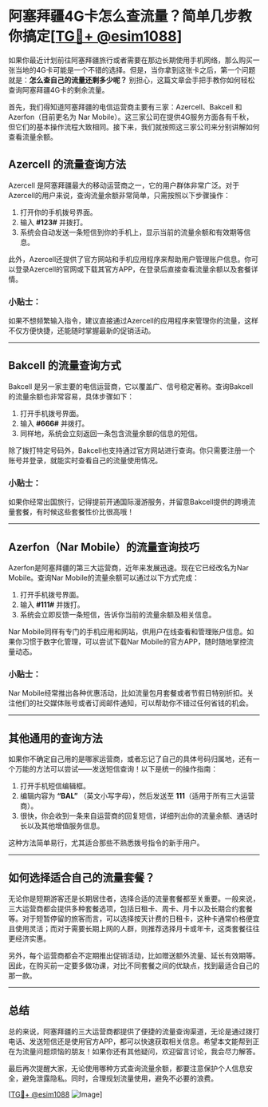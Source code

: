# 阿塞拜疆4G卡怎么查流量？简单几步教你搞定[[TG💪+ @esim1088](https://t.me/s/esim1088)]

如果你最近计划前往阿塞拜疆旅行或者需要在那边长期使用手机网络，那么购买一张当地的4G卡可能是一个不错的选择。但是，当你拿到这张卡之后，第一个问题就是：**怎么查自己的流量还剩多少呢？** 别担心，这篇文章会手把手教你如何轻松查询阿塞拜疆4G卡的剩余流量。

首先，我们得知道阿塞拜疆的电信运营商主要有三家：Azercell、Bakcell 和 Azerfon（目前更名为 Nar Mobile）。这三家公司在提供4G服务方面各有千秋，但它们的基本操作流程大致相同。接下来，我们就按照这三家公司来分别讲解如何查看流量余额。

## Azercell 的流量查询方法

Azercell 是阿塞拜疆最大的移动运营商之一，它的用户群体非常广泛。对于Azercell的用户来说，查询流量余额非常简单，只需按照以下步骤操作：

1. 打开你的手机拨号界面。
2. 输入 **#123#** 并拨打。
3. 系统会自动发送一条短信到你的手机上，显示当前的流量余额和有效期等信息。

此外，Azercell还提供了官方网站和手机应用程序来帮助用户管理账户信息。你可以登录Azercell的官网或下载其官方APP，在登录后直接查看流量余额以及套餐详情。

### 小贴士：
如果不想频繁输入指令，建议直接通过Azercell的应用程序来管理你的流量，这样不仅方便快捷，还能随时掌握最新的促销活动。

---

## Bakcell 的流量查询方式

Bakcell 是另一家主要的电信运营商，它以覆盖广、信号稳定著称。查询Bakcell的流量余额也非常容易，具体步骤如下：

1. 打开手机拨号界面。
2. 输入 **#666#** 并拨打。
3. 同样地，系统会立刻返回一条包含流量余额的信息的短信。

除了拨打特定号码外，Bakcell也支持通过官方网站进行查询。你只需要注册一个账号并登录，就能实时查看自己的流量使用情况。

### 小贴士：
如果你经常出国旅行，记得提前开通国际漫游服务，并留意Bakcell提供的跨境流量套餐，有时候这些套餐性价比很高哦！

---

## Azerfon（Nar Mobile）的流量查询技巧

Azerfon是阿塞拜疆的第三大运营商，近年来发展迅速。现在它已经改名为Nar Mobile。查询Nar Mobile的流量余额可以通过以下方式完成：

1. 打开手机拨号界面。
2. 输入 **#111#** 并拨打。
3. 系统会立即反馈一条短信，告诉你当前的流量余额及相关信息。

Nar Mobile同样有专门的手机应用和网站，供用户在线查看和管理账户信息。如果你习惯于数字化管理，可以尝试下载Nar Mobile的官方APP，随时随地掌控流量动态。

### 小贴士：
Nar Mobile经常推出各种优惠活动，比如流量包月套餐或者节假日特别折扣。关注他们的社交媒体账号或者订阅邮件通知，可以帮助你不错过任何省钱的机会。

---

## 其他通用的查询方法

如果你不确定自己用的是哪家运营商，或者忘记了自己的具体号码归属地，还有一个万能的方法可以尝试——发送短信查询！以下是统一的操作指南：

1. 打开手机短信编辑框。
2. 编辑内容为 **“BAL”** （英文小写字母），然后发送至 **111**（适用于所有三大运营商）。
3. 很快，你会收到一条来自运营商的回复短信，详细列出你的流量余额、通话时长以及其他增值服务信息。

这种方法简单易行，尤其适合那些不熟悉拨号指令的新手用户。

---

## 如何选择适合自己的流量套餐？

无论你是短期游客还是长期居住者，选择合适的流量套餐都至关重要。一般来说，三大运营商都会提供多种套餐选项，包括日租卡、周卡、月卡以及长期合约套餐等。对于短暂停留的旅客而言，可以选择按天计费的日租卡，这种卡通常价格便宜且使用灵活；而对于需要长期上网的人群，则推荐选择月卡或年卡，这类套餐往往更经济实惠。

另外，每个运营商都会不定期推出促销活动，比如赠送额外流量、延长有效期等。因此，在购买前一定要多做功课，对比不同套餐之间的优缺点，找到最适合自己的那一款。

---

## 总结

总的来说，阿塞拜疆的三大运营商都提供了便捷的流量查询渠道，无论是通过拨打电话、发送短信还是使用官方APP，都可以快速获取相关信息。希望本文能帮到正在为流量问题烦恼的朋友！如果你还有其他疑问，欢迎留言讨论，我会尽力解答。

最后再次提醒大家，无论使用哪种方式查询流量余额，都要注意保护个人信息安全，避免泄露隐私。同时，合理规划流量使用，避免不必要的浪费。

[[TG💪+ @esim1088](https://t.me/s/esim1088) ![Image](https://i.postimg.cc/4NQfJmqS/Snipaste-2025-05-13-00-14-12.png)]